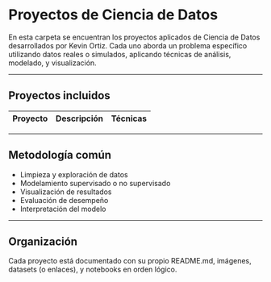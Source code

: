 # Proyectos de Ciencia de Datos

En esta carpeta se encuentran los proyectos aplicados de Ciencia de Datos desarrollados por Kevin Ortiz. Cada uno aborda un problema específico utilizando datos reales o simulados, aplicando técnicas de análisis, modelado, y visualización.

---

## Proyectos incluidos

| Proyecto | Descripción | Técnicas |
|---------|-------------|----------|

---

## Metodología común

- Limpieza y exploración de datos
- Modelamiento supervisado o no supervisado
- Visualización de resultados
- Evaluación de desempeño
- Interpretación del modelo

---

## Organización

Cada proyecto está documentado con su propio README.md, imágenes, datasets (o enlaces), y notebooks en orden lógico.
